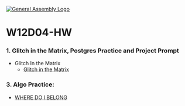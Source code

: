 [![General Assembly Logo](https://camo.githubusercontent.com/1a91b05b8f4d44b5bbfb83abac2b0996d8e26c92/687474703a2f2f692e696d6775722e636f6d2f6b6538555354712e706e67)](https://generalassemb.ly)

# W12D04-HW

### 1. Glitch in the Matrix, Postgres Practice and Project Prompt

- Glitch In the Matrix
  - [Glitch in the Matrix](https://git.generalassemb.ly/SEIR-526/glitch_in_the_matrix)

### 3. Algo Practice:

- [WHERE DO I BELONG](./wheredoibelong.md)
